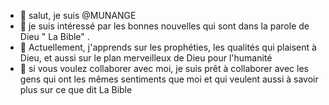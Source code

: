 - 👋 salut, je suis @MUNANGE
- 👀 je suis intéressé par les bonnes nouvelles qui sont dans la parole de Dieu " La Bible" .
- 🌱 Actuellement, j'apprends sur les prophéties, les qualités qui plaisent à Dieu, et aussi sur le plan merveilleux de Dieu pour l'humanité 
- 💞️ si vous voulez collaborer avec moi, je suis prêt à collaborer avec les gens qui ont les mêmes sentiments que moi et qui veulent aussi à savoir plus sur ce que dit La Bible 


<!---
MUNANGE/MUNANGE is a ✨ special ✨ repository because its `README.md` (this file) appears on your GitHub profile.
You can click the Preview link to take a look at your changes.
--->
